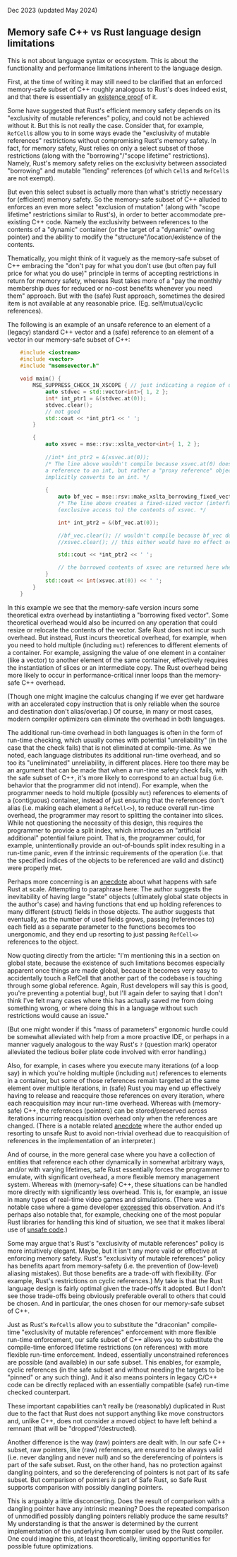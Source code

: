 Dec 2023 (updated May 2024)

## Memory safe C++ vs Rust language design limitations


This is not about language syntax or ecosystem. This is about the functionality and performance limitations inherent to the language design.

First, at the time of writing it may still need to be clarified that an enforced memory-safe subset of C++ roughly analogous to Rust's does indeed exist, and that there is essentially an [existence proof](https://github.com/duneroadrunner/scpptool) of it.

Some have suggested that Rust's efficient memory safety depends on its "exclusivity of mutable references" policy, and could not be achieved without it. But this is not really the case. Consider that, for example, `RefCell`s allow you to in some ways evade the "exclusivity of mutable references" restrictions without compromising Rust's memory safety. In fact, for memory safety, Rust relies on only a select subset of those restrictions (along with the "borrowing"/"scope lifetime" restrictions). Namely, Rust's memory safety relies on the exclusivity between associated "borrowing" and mutable "lending" references (of which `Cell`s and `RefCell`s are not exempt).

But even this select subset is actually more than what's strictly necessary for (efficient) memory safety. So the memory-safe subset of C++ alluded to enforces an even more select "exclusion of mutation" (along with "scope lifetime" restrictions similar to Rust's), in order to better accommodate pre-existing C++ code. Namely the exclusivity between references to the contents of a "dynamic" container (or the target of a "dynamic" owning pointer) and the ability to modify the "structure"/location/existence of the contents. 

Thematically, you might think of it vaguely as the memory-safe subset of C++ embracing the "don't pay for what you don't use (but often pay full price for what you do use)" principle in terms of accepting restrictions in return for memory safety, whereas Rust takes more of a "pay the monthly membership dues for reduced or no-cost benefits whenever you need them" approach. But with the (safe) Rust approach, sometimes the desired item is not available at any reasonable price. (Eg. self/mutual/cyclic references).

The following is an example of an unsafe reference to an element of a (legacy) standard C++ vector and a (safe) reference to an element of a vector in our memory-safe subset of C++:

```cpp
    #include <iostream>
    #include <vector>
    #include "msemsevector.h"
    
    void main() {
        MSE_SUPPRESS_CHECK_IN_XSCOPE { // just indicating a region of unsafe code
            auto stdvec = std::vector<int>{ 1, 2 };
            int* int_ptr1 = &(stdvec.at(0));
            stdvec.clear();
            // not good
            std::cout << *int_ptr1 << ' ';
        }

        {
            auto xsvec = mse::rsv::xslta_vector<int>{ 1, 2 };
            
            //int* int_ptr2 = &(xsvec.at(0));
            /* The line above wouldn't compile because xsvec.at(0) does not return 
            a reference to an int, but rather a "proxy reference" object that 
            implicitly converts to an int. */
            
            {
                auto bf_vec = mse::rsv::make_xslta_borrowing_fixed_vector(&xsvec);
                /* The line above creates a fixed-sized vector (interface) that "borrows" 
                (exclusive access to) the contents of xsvec. */

                int* int_ptr2 = &(bf_vec.at(0));

                //bf_vec.clear(); // wouldn't compile because bf_vec doesn't have a `clear()` member function
                //xsvec.clear(); // this either would have no effect or throw an exception because `xsvec`'s contents are being "borrowed"

                std::cout << *int_ptr2 << ' ';

                // the borrowed contents of xsvec are returned here when bf_vec is destructed
            }
            std::cout << int(xsvec.at(0)) << ' ';
        }
    }
```

In this example we see that the memory-safe version incurs some theoretical extra overhead by instantiating a "borrowing fixed vector". Some theoretical overhead would also be incurred on any operation that could resize or relocate the contents of the vector. Safe Rust does not incur such overhead. But instead, Rust incurs theoretical overhead, for example, when you need to hold multiple (including `mut`) references to different elements of a container. For example, assigning the value of one element in a container (like a vector) to another element of the same container, effectively requires the instantiation of slices or an intermediate copy. The Rust overhead being more likely to occur in performance-critical inner loops than the memory-safe C++ overhead.

(Though one might imagine the calculus changing if we ever get hardware with an accelerated copy instruction that is only reliable when the source and destination don't alias/overlap.) Of course, in many or most cases, modern compiler optimizers can eliminate the overhead in both languages.

The additional run-time overhead in both languages is often in the form of run-time checking, which usually comes with potential "unreliability" (in the case that the check fails) that is not eliminated at compile-time. As we noted, each language distributes its additional run-time overhead, and so too its "uneliminated" unreliability, in different places. Here too there may be an argument that can be made that when a run-time safety check fails, with the safe subset of C++, it's more likely to correspond to an actual bug (i.e. behavior that the programmer did not intend). For example, when the programmer needs to hold multiple (possibly `mut`) references to elements of a (contiguous) container, instead of just ensuring that the references don't alias (i.e. making each element a `RefCell<>`), to reduce overall run-time overhead, the programmer may resort to splitting the container into slices. While not questioning the necessity of this design, this requires the programmer to provide a split index, which introduces an "artificial additional" potential failure point. That is, the programmer could, for example, unintentionally provide an out-of-bounds split index resulting in a run-time panic, even if the intrinsic requirements of the operation (i.e. that the specified indices of the objects to be referenced are valid and distinct) were properly met.

Perhaps more concerning is an [anecdote](https://loglog.games/blog/leaving-rust-gamedev/) about what happens with safe Rust at scale. Attempting to paraphrase here: The author suggests the inevitability of having large "state" objects (ultimately global state objects in the author's case) and having functions that end up holding references to many different (struct) fields in those objects. The author suggests that eventually, as the number of used fields grows, passing (references to) each field as a separate parameter to the functions becomes too unergonomic, and they end up resorting to just passing `RefCell<>` references to the object.

Now quoting directly from the article: "I'm mentioning this in a section on global state, because the existence of such limitations becomes especially apparent once things are made global, because it becomes very easy to accidentally touch a RefCell<T> that another part of the codebase is touching through some global reference. Again, Rust developers will say this is good, you're preventing a potential bug!, but I'll again defer to saying that I don't think I've felt many cases where this has actually saved me from doing something wrong, or where doing this in a language without such restrictions would cause an issue."

(But one might wonder if this "mass of parameters" ergonomic hurdle could be somewhat alleviated with help from a more proactive IDE, or perhaps in a manner vaguely analogous to the way Rust's `?` (question mark) operator alleviated the tedious boiler plate code involved with error handling.)

Also, for example, in cases where you execute many iterations (of a loop say) in which you're holding multiple (including `mut`) references to elements in a container, but some of those references remain targeted at the same element over multiple iterations, in (safe) Rust you may end up effectively having to release and reacquire those references on every iteration, where each reacquisition may incur run-time overhead. Whereas with (memory-safe) C++, the references (pointers) can be stored/preserved across iterations incurring reacquisition overhead only when the references are changed. (There is a notable related [anecdote](https://ceronman.com/2021/07/22/my-experience-crafting-an-interpreter-with-rust/) where the author ended up resorting to unsafe Rust to avoid non-trivial overhead due to reacquisition of references in the implementation of an interpreter.)

And of course, in the more general case where you have a collection of entities that reference each other dynamically in somewhat arbitrary ways, and/or with varying lifetimes, safe Rust essentially forces the programmer to emulate, with significant overhead, a more flexible memory management system. Whereas with (memory-safe) C++, these situations can be handled more directly with significantly less overhead. This is, for example, an issue in many types of real-time video games and simulations. (There was a notable case where a game developer [expressed](https://youtu.be/4t1K66dMhWk) this observation. And it's perhaps also notable that, for example, checking one of the most popular Rust libraries for handling this kind of situation, we see that it makes liberal use of [unsafe code](https://github.com/bevyengine/bevy/blob/41db723c5cacee53b3d8c5ad831a9c0d93ec2652/crates/bevy_ecs/src/world/unsafe_world_cell.rs#L141-L145).)

Some may argue that's Rust's "exclusivity of mutable references" policy is more intuitively elegant. Maybe, but it isn't any more valid or effective at enforcing memory safety. Rust's "exclusivity of mutable references" policy has benefits apart from memory-safety (i.e. the prevention of (low-level) aliasing mistakes). But those benefits are a trade-off with flexibility. (For example, Rust's restrictions on cyclic references.) My take is that the Rust language design is fairly optimal given the trade-offs it adopted. But I don't see those trade-offs being obviously preferable overall to others that could be chosen. And in particular, the ones chosen for our memory-safe subset of C++.

Just as Rust's `RefCell`s allow you to substitute the "draconian" compile-time "exclusivity of mutable references" enforcement with more flexible run-time enforcement, our safe subset of C++ allows you to substitute the compile-time enforced lifetime restrictions (on references) with more flexible run-time enforcement. Indeed, essentially unconstrained references are possible (and available) in our safe subset. This enables, for example, cyclic references (in the safe subset and without needing the targets to be "pinned" or any such thing). And it also means pointers in legacy C/C++ code can be directly replaced with an essentially compatible (safe) run-time checked counterpart.

These important capabilities can't really be (reasonably) duplicated in Rust due to the fact that Rust does not support anything like move constructors and, unlike C++, does not consider a moved object to have left behind a remnant (that will be "dropped"/destructed).

Another difference is the way (raw) pointers are dealt with. In our safe C++ subset, raw pointers, like (raw) references, are ensured to be always valid (i.e. never dangling and never null) and so the dereferencing of pointers is part of the safe subset. Rust, on the other hand, has no protection against dangling pointers, and so the dereferencing of pointers is not part of its safe subset. But comparison of pointers *is* part of Safe Rust, so Safe Rust supports comparison with possibly dangling pointers.

This is arguably a little disconcerting. Does the result of comparison with a dangling pointer have any intrinsic meaning? Does the repeated comparison of unmodified possibly dangling pointers reliably produce the same results? My understanding is that the answer is determined by the current implementation of the underlying llvm compiler used by the Rust compiler. One could imagine this, at least theoretically, limiting opportunities for possible future optimizations.

